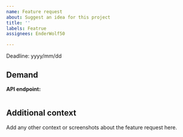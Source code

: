 ```yaml
---
name: Feature request
about: Suggest an idea for this project
title: ''
labels: Featrue
assignees: EnderWolf50

---
```


Deadline: yyyy/mm/dd

## Demand

**API endpoint:** 
```

```
## **Additional context**
Add any other context or screenshots about the feature request here.
